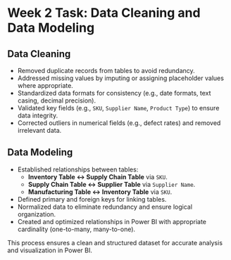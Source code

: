# Week 2 Task: Data Cleaning and Data Modeling

## Data Cleaning
- Removed duplicate records from tables to avoid redundancy.
- Addressed missing values by imputing or assigning placeholder values where appropriate.
- Standardized data formats for consistency (e.g., date formats, text casing, decimal precision).
- Validated key fields (e.g., `SKU`, `Supplier Name`, `Product Type`) to ensure data integrity.
- Corrected outliers in numerical fields (e.g., defect rates) and removed irrelevant data.

## Data Modeling
- Established relationships between tables:
  - **Inventory Table ↔ Supply Chain Table** via `SKU`.
  - **Supply Chain Table ↔ Supplier Table** via `Supplier Name`.
  - **Manufacturing Table ↔ Inventory Table** via `SKU`.
- Defined primary and foreign keys for linking tables.
- Normalized data to eliminate redundancy and ensure logical organization.
- Created and optimized relationships in Power BI with appropriate cardinality (one-to-many, many-to-one).

This process ensures a clean and structured dataset for accurate analysis and visualization in Power BI.

